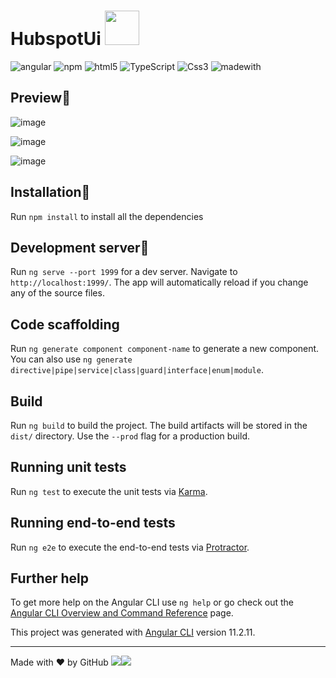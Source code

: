 # HubspotUi <img src="https://user-images.githubusercontent.com/45575898/129725115-3bfa354a-e727-4828-bc8b-34a2e0c4ba77.png" width="55" height="55">


  <img alt="angular" src="https://img.shields.io/badge/-Angular-DD0031?style=flat-square&logo=angular&logoColor=white" /> <img alt="npm" src="https://img.shields.io/badge/-NPM-CB3837?style=flat-square&logo=npm&logoColor=white" />
  <img alt="html5" src="https://img.shields.io/badge/-HTML5-E34F26?style=flat-square&logo=html5&logoColor=white" />
  <img alt="TypeScript" src="https://img.shields.io/badge/-TypeScript-007ACC?style=flat-square&logo=typescript&logoColor=white" />
  <img alt="Css3" src="https://img.shields.io/badge/-CSS3-ADD8E6?style=flat-square&logo=css3&logoColor=black" />
  <img alt="madewith" src="https://img.shields.io/static/v1?label=MadeWith&message=❤&color=blue" />
  
## Preview📌
![image](https://user-images.githubusercontent.com/45575898/129724741-b58c2b7a-a6e6-4cc5-9061-d8394ffb44ab.png)

 ![image](https://user-images.githubusercontent.com/45575898/129724826-491ed570-ae78-4f99-adb8-fb33b51dd5a2.png)

![image](https://user-images.githubusercontent.com/45575898/129724891-6b7d31d8-2735-4191-b212-0cc9f3c8fa9e.png)

## Installation📌
Run `npm install` to install all the dependencies

## Development server📌
Run `ng serve --port 1999` for a dev server. Navigate to `http://localhost:1999/`. The app will automatically reload if you change any of the source files.

## Code scaffolding

Run `ng generate component component-name` to generate a new component. You can also use `ng generate directive|pipe|service|class|guard|interface|enum|module`.

## Build

Run `ng build` to build the project. The build artifacts will be stored in the `dist/` directory. Use the `--prod` flag for a production build.

## Running unit tests

Run `ng test` to execute the unit tests via [Karma](https://karma-runner.github.io).

## Running end-to-end tests

Run `ng e2e` to execute the end-to-end tests via [Protractor](http://www.protractortest.org/).

## Further help

To get more help on the Angular CLI use `ng help` or go check out the [Angular CLI Overview and Command Reference](https://angular.io/cli) page.

This project was generated with [Angular CLI](https://github.com/angular/angular-cli) version 11.2.11.

-----------------------------------------------------------------------------------------------------------------------------------------------------------------------------------
Made with ❤ by GitHub ![](https://img.shields.io/badge/luca-informational?style=flat&logo=#DD0031&logoColor=white&color=2bbc8a)![](https://img.shields.io/badge/Imbalzano-informational?style=flat&logo=&logoColor=white&color=2bbc8a)
